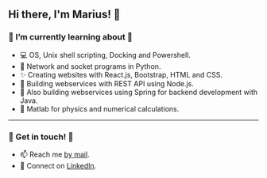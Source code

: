 ## Hi there, I'm Marius! 👋


### 🌱 I’m currently learning about 🌱
- 💻 OS, Unix shell scripting, Docking and Powershell.
- 🔌 Network and socket programs in Python.
- ✨ Creating websites with React.js, Bootstrap, HTML and CSS.
- 👾 Building webservices with REST API using Node.js.
- 🍃 Also building webservices using Spring for backend development with Java.
- 🧮 Matlab for physics and numerical calculations.

---
### 👏 Get in touch! 👏
- 📫 Reach me [by mail][mail].
- 🤝 Connect on [LinkedIn][linkedin].


[linkedin]: https://www.linkedin.com/in/marius-havnaas-623756174
[mail]: mailto:marhav95@gmail.com?subject=[GitHub]%20Source%20Han%20Sans
[instagram]: https://www.instagram.com/mariushavnaas/
[java]: https://github.com/Marhav/Eksamen_AlgDat
<!--
**Marhav/Marhav** is a ✨ _special_ ✨ repository because its `README.md` (this file) appears on your GitHub profile.

Here are some ideas to get you started:


- 🤔 I’m looking for help with ...
- 💬 Ask me about ...
- 😄 Pronouns: ...
- 🔭 I’m currently working on ...
- ⚡ Fun fact: ......
-->
